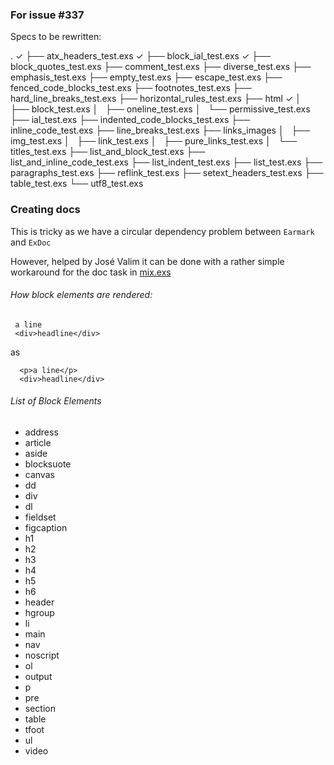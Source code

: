 ### For issue #337
Specs to be rewritten:


   .
 ✓ ├── atx_headers_test.exs
 ✓ ├── block_ial_test.exs
 ✓ ├── block_quotes_test.exs
   ├── comment_test.exs
   ├── diverse_test.exs
   ├── emphasis_test.exs
   ├── empty_test.exs
   ├── escape_test.exs
   ├── fenced_code_blocks_test.exs
   ├── footnotes_test.exs
   ├── hard_line_breaks_test.exs
   ├── horizontal_rules_test.exs
   ├── html
 ✓ │   ├── block_test.exs
   │   ├── oneline_test.exs
   │   └── permissive_test.exs
   ├── ial_test.exs
   ├── indented_code_blocks_test.exs
   ├── inline_code_test.exs
   ├── line_breaks_test.exs
   ├── links_images
   │   ├── img_test.exs
   │   ├── link_test.exs
   │   ├── pure_links_test.exs
   │   └── titles_test.exs
   ├── list_and_block_test.exs
   ├── list_and_inline_code_test.exs
   ├── list_indent_test.exs
   ├── list_test.exs
   ├── paragraphs_test.exs
   ├── reflink_test.exs
   ├── setext_headers_test.exs
   ├── table_test.exs
   └── utf8_test.exs

### Creating docs

This is tricky as we have a circular dependency problem between `Earmark` and `ExDoc`

However, helped by José Valim it can be done with a rather simple workaround for the doc task
in [mix.exs](mix.exs)  


###### How block elements are rendered:

     a line
     <div>headline</div>

as

      <p>a line</p>
      <div>headline</div>

###### List of Block Elements

* address
* article
* aside
* blocksuote
* canvas
* dd
* div
* dl
* fieldset
* figcaption
* h1
* h2
* h3
* h4
* h5
* h6
* header
* hgroup
* li
* main
* nav
* noscript
* ol
* output
* p
* pre
* section
* table
* tfoot
* ul
* video
